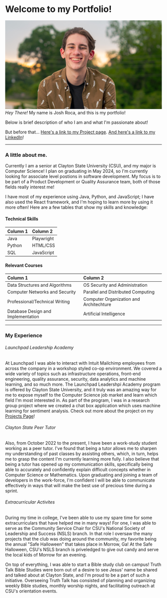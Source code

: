 # Welcome to my Portfolio!

![Headshot](./Headshot.JPEG)
_Hey There!_ My name is Josh Roca, and this is my portfolio!

Below is brief description of who I am and what I'm passionate about!

But before that... [Here's a link to my Project page](./projects.html). [And here's a link to my LinkedIn](https://www.linkedin.com/in/josh-roca/)!

* * *

### A little about me.

Currently I am a senior at Clayton State University (CSU), and my major is Computer Science! I plan on graduating in May 2024, so I'm currently looking for associate level postions in software development. My focus is to be part of a Product Development or Quality Assurance team, both of those fields really interest me! 

I have most of my experience using Java, Python, and JavaScript; I have also used the React framework, and I'm hoping to learn more by using it more often! Here are a few tables that show my skills and knowledge:

#### Technical Skills

|Column 1| Column 2   |
|:-------|:-----------|
| Java   | Playwright |
| Python | HTML/CSS   |
| SQL    | JavaScript | 

#### Relevant Courses

|Column 1                            | Column 2                               |
|:-----------------------------------|:---------------------------------------|
| Data Structures and Algorithms     | OS Security and Administration         |
| Computer Networks and Security     | Parallel and Distributed Computing     |
| Professional/Technical Writing     | Computer Organization and Architechture|
| Database Design and Implementation | Artificial Intelligence                |

* * *

### My Experience

###### Launchpad Leadership Academy

At Launchpad I was able to interact with Intuit Mailchimp employees from across the company in a workshop styled co-op environment. We covered a wide variety of topics such as infrastructure operations, front-end engineering, quality assurance, security, data analytics and machine learning, and so much more. The Launchpad Leadershpi Academy program is offered by Clayton State University, and it truly was an amazing way for me to expose myself to the Computer Science job market and learn which field I'm most interested in. As part of the program, I was in a research group project where we created a chat box application which uses machine learning for sentiment analysis. Check out more about the project on my [Projects Page](./projects.html)!

###### Clayton State Peer Tutor

Also, from October 2022 to the present, I have been a work-study student working as a peer tutor. I've found that being a tutor allows me to sharpen my understanding of past classes by assisting others, which, in turn, helps me to grasp the content I'm currently learning more fully. I also believe that being a tutor has opened up my communication skills, specifically being able to accurately and confidently explain difficult concepts whether in Computer Science or Mathematics. Upon graduating and joining a team of developers in the work-force, I'm confident I will be able to communicate effectively in ways that will make the best use of precious time during a sprint. 

###### Extracurricular Activites

During my time in college, I've been able to use my spare time for some extracurriculars that have helped me in many ways! For one, I was able to serve as the Community Service Chair for CSU's National Society of Leadership and Success (NSLS) branch. In that role I oversaw the many projects that the club was doing around the community, my favorite being the annual "Safe Halloween" that takes place in Morrow, Ga! At the Safe Halloween, CSU's NSLS branch is priveledged to give out candy and serve the local kids of Morrow for an evening.

On top of everything, I was able to start a Bible study club on campus! Truth Talk Bible Studies were born out of a desire to see Jesus' name be shared and talked about at Clayton State, and I'm proud to be a part of such a initiative. Overseeing Truth Talk has consisted of planning and organizing weekly Bible studies, monthly worship nights, and facilitating outreach at CSU's orientation events. 
